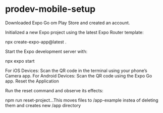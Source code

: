 # prodev-mobile-setup

Downloaded Expo Go om Play Store and created an account.

Initialized a new Expo project using the latest Expo Router template:

npx create-expo-app@latest .

Start the Expo development server with:

npx expo start

For iOS Devices: Scan the QR code in the terminal using your phone’s Camera app.
For Android Devices: Scan the QR code using the Expo Go app.
Reset the Application

Run the reset command and observe its effects:

npm run reset-project...This moves files to /app-example instea of deleting them and creates new /app directory